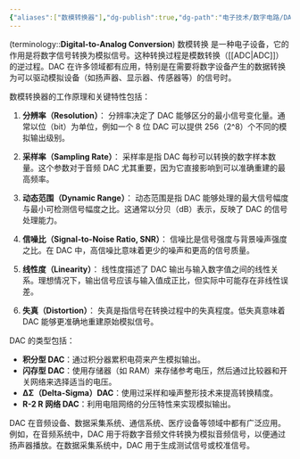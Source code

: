 ```yaml
---
{"aliases":["数模转换器"],"dg-publish":true,"dg-path":"电子技术/数字电路/DAC.md","permalink":"/电子技术/数字电路/DAC/","dgPassFrontmatter":true,"noteIcon":"","created":"2024-05-21T15:20:27.742+08:00","updated":"2025-04-13T17:56:46.751+08:00"}
---
```


(terminology::**Digital-to-Analog Conversion**)      数模转换
是一种电子设备，它的作用是将数字信号转换为模拟信号。这种转换过程是模数转换（[[ADC\|ADC]]）的逆过程。DAC 在许多领域都有应用，特别是在需要将数字设备产生的数据转换为可以驱动模拟设备（如扬声器、显示器、传感器等）的信号时。

数模转换器的工作原理和关键特性包括：
1. **分辨率（Resolution）**：
   分辨率决定了 DAC 能够区分的最小信号变化量。通常以位（bit）为单位，例如一个 8 位 DAC 可以提供 256（2^8）个不同的模拟输出级别。

2. **采样率（Sampling Rate）**：
   采样率是指 DAC 每秒可以转换的数字样本数量。这个参数对于音频 DAC 尤其重要，因为它直接影响到可以准确重建的最高频率。

3. **动态范围（Dynamic Range）**：
   动态范围是指 DAC 能够处理的最大信号幅度与最小可检测信号幅度之比。这通常以分贝（dB）表示，反映了 DAC 的信号处理能力。
4. **信噪比（Signal-to-Noise Ratio, SNR）**：
   信噪比是信号强度与背景噪声强度之比。在 DAC 中，高信噪比意味着更少的噪声和更高的信号质量。
5. **线性度（Linearity）**：
   线性度描述了 DAC 输出与输入数字值之间的线性关系。理想情况下，输出信号应该与输入值成正比，但实际中可能存在非线性误差。
6. **失真（Distortion）**：
   失真是指信号在转换过程中的失真程度。低失真意味着 DAC 能够更准确地重建原始模拟信号。

DAC 的类型包括：
- **积分型 DAC**：通过积分器累积电荷来产生模拟输出。
- **闪存型 DAC**：使用存储器（如 RAM）来存储参考电压，然后通过比较器和开关网络来选择适当的电压。
- **ΔΣ（Delta-Sigma）DAC**：使用过采样和噪声整形技术来提高转换精度。
- **R-2 R 网络 DAC**：利用电阻网络的分压特性来实现模拟输出。

DAC 在音频设备、数据采集系统、通信系统、医疗设备等领域中都有广泛应用。例如，在音频系统中，DAC 用于将数字音频文件转换为模拟音频信号，以便通过扬声器播放。在数据采集系统中，DAC 用于生成测试信号或校准信号。


